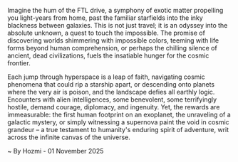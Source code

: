 
Imagine the hum of the FTL drive, a symphony of exotic matter propelling you light-years from home, past the familiar starfields into the inky blackness between galaxies. This is not just travel; it is an odyssey into the absolute unknown, a quest to touch the impossible. The promise of discovering worlds shimmering with impossible colors, teeming with life forms beyond human comprehension, or perhaps the chilling silence of ancient, dead civilizations, fuels the insatiable hunger for the cosmic frontier.

Each jump through hyperspace is a leap of faith, navigating cosmic phenomena that could rip a starship apart, or descending onto planets where the very air is poison, and the landscape defies all earthly logic. Encounters with alien intelligences, some benevolent, some terrifyingly hostile, demand courage, diplomacy, and ingenuity. Yet, the rewards are immeasurable: the first human footprint on an exoplanet, the unraveling of a galactic mystery, or simply witnessing a supernova paint the void in cosmic grandeur – a true testament to humanity's enduring spirit of adventure, writ across the infinite canvas of the universe.

~ By Hozmi - 01 November 2025
